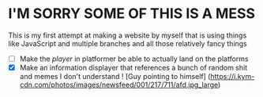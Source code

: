 # I'M SORRY SOME OF THIS IS A MESS
This is my first attempt at making a website by myself that is using things like JavaScript and multiple branches and all those relatively fancy things
- [ ] Make the *player* in platformer be able to actually land on the platforms
- [x] Make an information displayer that references a bunch of random shit and memes I don't understand
! [Guy pointing to himself] (https://i.kym-cdn.com/photos/images/newsfeed/001/217/711/afd.jpg_large)
